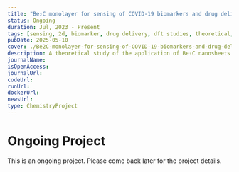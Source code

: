 ```yaml
---
title: "Be₂C monolayer for sensing of COVID-19 biomarkers and drug delivery: A DFT study"
status: Ongoing
duration: Jul, 2023 - Present
tags: [sensing, 2d, biomarker, drug delivery, dft studies, theoretical, ongoing]
pubDate: 2025-05-10
cover: ./Be2C-monolayer-for-sensing-of-COVID-19-biomarkers-and-drug-delivery-dft-studies.png
description: A theoretical study of the application of Be₂C nanosheets for detecting the ethyl butyrate(EB) biomarker in lung-related diseasesalong with delivering a Favipiravir drug to the target tissue is presented in this study.
journalName: 
isOpenAccess: 
journalUrl: 
codeUrl: 
runUrl: 
dockerUrl: 
newsUrl: 
type: ChemistryProject
---
```

# Ongoing Project
This is an ongoing project. Please come back later for the project details.